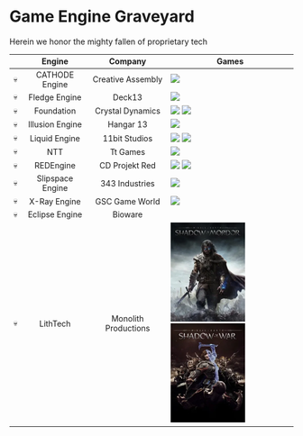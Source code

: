 # Game Engine Graveyard
Herein we honor the mighty fallen of proprietary tech

|| Engine | Company | Games |
| --- | :---: | :---: | --- |
|:skull:| CATHODE Engine | Creative Assembly | <img src="images/alien-isolation.png" width="132"/> |
|:skull:| Fledge Engine | Deck13 | <img src="images/atlas-fallen.png" width="132"/> |
|:skull:| Foundation | Crystal Dynamics | <img src="images/avengers.png" width="132"/> <img src="images/rise-tomb-raider.png" width="132"/> |
|:skull:| Illusion Engine | Hangar 13 | <img src="images/mafia-de.png" width="132"/> |
|:skull:| Liquid Engine | 11bit Studios | <img src="images/frostpunk.png" width="132"/> <img src="images/this-war-of-mine.png" width="132"/> |
|:skull:| NTT | Tt Games | <img src="images/lego-skywalker-saga.png" width="132"/> |
|:skull:| REDEngine | CD Projekt Red | <img src="images/the-witcher-3.png" width="132"/> <img src="images/cyberpunk-2077.png" width="132"/>  |
|:skull:| Slipspace Engine | 343 Industries | <img src="images/halo-infinite.png" width="132"/>|
|:skull:| X-Ray Engine | GSC Game World | <img src="images/stalker.png" width="132"/> |
|:skull:| Eclipse Engine | Bioware |  |
|:skull:| LithTech | Monolith Productions | <img src="images/shadow_of_mordor.webp" width="132"/> <img src="images/shadow_of_war.webp" width="132"/> |
